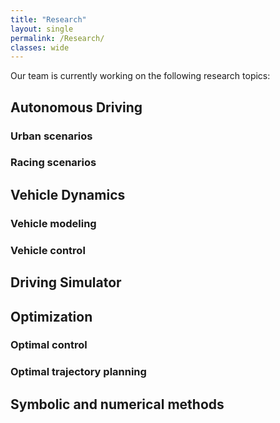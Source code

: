 ```yaml
---
title: "Research"
layout: single
permalink: /Research/
classes: wide
---
```


Our team is currently working on the following research topics:

## Autonomous Driving

### Urban scenarios

### Racing scenarios

## Vehicle Dynamics

### Vehicle modeling

### Vehicle control

## Driving Simulator

## Optimization

### Optimal control

### Optimal trajectory planning

## Symbolic and numerical methods


